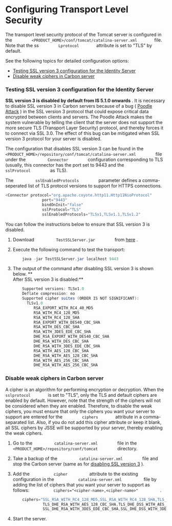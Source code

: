 # Configuring Transport Level Security

The transport level security protocol of the Tomcat server is configured
in the `         <PRODUCT_HOME>/conf/tomcat/catalina-server.xml        `
file. Note that the ss `         Lprotocol        ` attribute is set to
"TLS" by default.

See the following topics for detailed configuration options:

-   [Testing SSL version 3 configuration for the Identity
    Server](#ConfiguringTransportLevelSecurity-TestingSSLversion3configurationfortheIdentityServer)
-   [Disable weak ciphers in Carbon
    server](#ConfiguringTransportLevelSecurity-DisableweakciphersinCarbonserver)

### Testing SSL version 3 configuration for the Identity Server

**SSL version 3 is disabled by default from IS 5.1.0 onwards** . It is
necessary to disable SSL version 3 in Carbon servers because of a bug (
[Poodle Attack](https://www.openssl.org/~bodo/ssl-poodle.pdf) ) in the
SSL version 3 protocol that could expose critical data encrypted between
clients and servers. The Poodle Attack makes the system vulnerable by
telling the client that the server does not support the more secure TLS
(Transport Layer Security) protocol, and thereby forces it to connect
via SSL 3.0. The effect of this bug can be mitigated when SSL version 3
protocol for your server is disabled.

The configuration that disables SSL version 3 can be found in the
`          <PRODUCT_HOME>/repository/conf/tomcat/catalina-server.xml         `
file under the `          Connector         ` configuration
corresponding to TLS (usually, this connector has the port set to 9443
and the `          sslProtocol         ` as TLS).  
  
The `          sslEnabledProtocols         ` parameter defines a
comma-seperated list of TLS protocol versions to support for HTTPS
connections.

``` java
<Connector protocol="org.apache.coyote.http11.Http11NioProtocol"
                port="9443"
                bindOnInit="false"
                sslProtocol="TLS"
                sslEnabledProtocols="TLSv1,TLSv1.1,TLSv1.2"
```

You can follow the instructions below to ensure that SSL version 3 is
disabled.

1.  Download `          TestSSLServer.jar         ` from
    [here](http://www.bolet.org/TestSSLServer/TestSSLServer.jar) .
2.  Execute the following command to test the transport:

    ``` java
        java -jar TestSSLServer.jar localhost 9443 
    ```

3.  The output of the command after disabling SSL version 3 is shown
    below. **  
    After SSL version 3 is disabled:**

    ``` java
        Supported versions: TLSv1.0
        Deflate compression: no
        Supported cipher suites (ORDER IS NOT SIGNIFICANT):
          TLSv1.0
             RSA_EXPORT_WITH_RC4_40_MD5
             RSA_WITH_RC4_128_MD5
             RSA_WITH_RC4_128_SHA
             RSA_EXPORT_WITH_DES40_CBC_SHA
             RSA_WITH_DES_CBC_SHA
             RSA_WITH_3DES_EDE_CBC_SHA
             DHE_RSA_EXPORT_WITH_DES40_CBC_SHA
             DHE_RSA_WITH_DES_CBC_SHA
             DHE_RSA_WITH_3DES_EDE_CBC_SHA
             RSA_WITH_AES_128_CBC_SHA
             DHE_RSA_WITH_AES_128_CBC_SHA
             RSA_WITH_AES_256_CBC_SHA
             DHE_RSA_WITH_AES_256_CBC_SHA
    ```

### Disable weak ciphers in Carbon server

A cipher is an algorithm for performing encryption or decryption. When
the `         sslprotocol        ` is set to "TLS", only the TLS and
default ciphers are enabled by default. However, note that the strength
of the ciphers will not be considered when they are enabled. Therefore,
to disable the weak ciphers, you must ensure that only the ciphers you
want your server to support are entered for the
`         ciphers        ` attribute in a comma-separated list. Also, if
you do not add this cipher attribute or keep it blank, all SSL ciphers
by JSSE will be supported by your server, thereby enabling the weak
ciphers.

1.  Go to the `          catalina-server.xml         ` file in the
    `          <PRODUCT_HOME>/repository/conf/tomcat         `
    directory.
2.  Take a backup of the `          catalina-server.xml         ` file
    and stop the Carbon server (same as for [disabling SSL version
    3](#ConfiguringTransportLevelSecurity-DisableSSLversion3forStorageServer)
    ).
3.  Add the `           cipher          ` attribute to the existing
    configuration in the `           catalina-server.xml          ` file
    by adding the list of ciphers that you want your server to support
    as follows:
    `           ciphers="<cipher-name>,<cipher-name>"          ` .

    ``` java
        ciphers="SSL_RSA_WITH_RC4_128_MD5,SSL_RSA_WITH_RC4_128_SHA,TLS_RSA_WITH_AES_128_CBC_SHA,
                 TLS_DHE_RSA_WITH_AES_128_CBC_SHA,TLS_DHE_DSS_WITH_AES_128_CBC_SHA,SSL_RSA_WITH_3DES_EDE_CBC_SHA,
                 SSL_DHE_RSA_WITH_3DES_EDE_CBC_SHA,SSL_DHE_DSS_WITH_3DES_EDE_CBC_SHA"
    ```

4.  Start the server.
